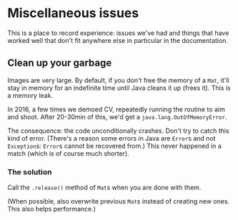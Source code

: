 # Miscellaneous issues

This is a place to record experience: issues we've had and things that have
worked well that don't fit anywhere else in particular in the documentation.

## Clean up your garbage

Images are very large. By default, if you don't free the memory of a `Mat`,
it'll stay in memory for an indefinite time until Java cleans it up (frees it).
This is a memory leak.

In 2016, a few times we demoed CV, repeatedly running the routine to aim and
shoot. After 20-30min of this, we'd get a `java.lang.OutOfMemoryError`.

The consequence: the code unconditionally crashes. Don't try to
catch this kind of error. (There's a reason some errors in Java
are `Error`s and not `Exception`s: `Error`s cannot be recovered
from.) This never happened in a match (which is of course much
shorter).

### The solution

Call the `.release()` method of `Mat`s when you are done
with them.

(When possible, also overwrite previous `Mat`s instead of creating new ones.
This also helps performance.)

